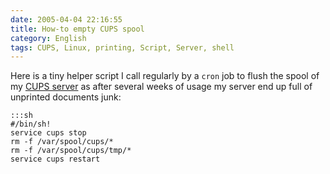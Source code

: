 ```yaml
---
date: 2005-04-04 22:16:55
title: How-to empty CUPS spool
category: English
tags: CUPS, Linux, printing, Script, Server, shell
---
```


Here is a tiny helper script I call regularly by a `cron` job to flush the spool
of my [CUPS server](http://en.wikipedia.org/wiki/Common_Unix_Printing_System) as
after several weeks of usage my server end up full of unprinted documents junk:

    :::sh
    #/bin/sh!
    service cups stop
    rm -f /var/spool/cups/*
    rm -f /var/spool/cups/tmp/*
    service cups restart
